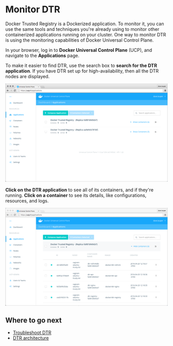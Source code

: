<!--[metadata]>
+++
title = "Monitor DTR"
description = "Learn how to monitor your DTR installation."
keywords = ["docker, registry, monitor, troubleshoot"]
[menu.main]
parent="dtr_menu_monitor_troubleshoot"
identifier="dtr_monitor"
weight=0
+++
<![end-metadata]-->

# Monitor DTR

Docker Trusted Registry is a Dockerized application. To monitor it, you can
use the same tools and techniques you're already using to monitor other
containerized applications running on your cluster. One way to monitor
DTR is using the monitoring capabilities of Docker Universal Control Plane.

In your browser, log in to **Docker Universal Control Plane** (UCP), and
navigate to the **Applications** page.

To make it easier to find DTR, use the search box to **search for the
DTR application**. If you have DTR set up for high-availability, then all the
DTR nodes are displayed.

![](../images/monitor-1.png)

**Click on the DTR application** to see all of its containers, and if they're
running. **Click on a container** to see its details, like configurations,
resources, and logs.

![](../images/monitor-2.png)


## Where to go next

* [Troubleshoot DTR](troubleshoot.md)
* [DTR architecture](../architecture.md)
